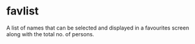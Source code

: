 # favlist
A list of names that can be selected and displayed in a favourites screen along with the total no. of persons.
